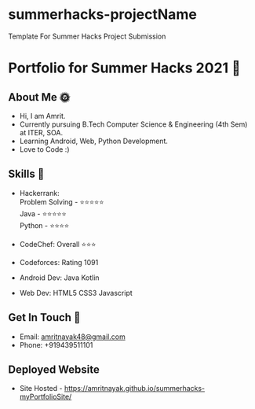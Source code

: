 # summerhacks-projectName
Template For Summer Hacks Project Submission

# Portfolio for Summer Hacks 2021 🍹

## About Me 🌞

* Hi, I am Amrit.
* Currently pursuing B.Tech Computer Science & Engineering (4th Sem) at ITER, SOA.
* Learning Android, Web, Python Development.
* Love to Code :)

## Skills 💫

* Hackerrank: <br />Problem Solving - ⭐⭐⭐⭐⭐ <br />Java - ⭐⭐⭐⭐⭐ <br />Python - ⭐⭐⭐⭐
* CodeChef: Overall ⭐⭐⭐
* Codeforces: Rating 1091

* Android Dev: Java Kotlin
* Web Dev: HTML5 CSS3 Javascript

## Get In Touch 👥

* Email: amritnayak48@gmail.com
* Phone: +919439511101

## Deployed Website

* Site Hosted - https://amritnayak.github.io/summerhacks-myPortfolioSite/

